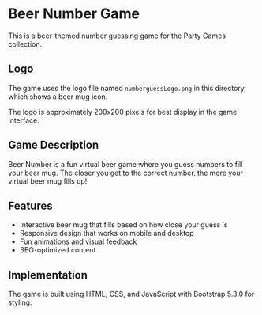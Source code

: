 # Beer Number Game

This is a beer-themed number guessing game for the Party Games collection.

## Logo

The game uses the logo file named `numberguessLogo.png` in this directory, which shows a beer mug icon.

The logo is approximately 200x200 pixels for best display in the game interface.

## Game Description

Beer Number is a fun virtual beer game where you guess numbers to fill your beer mug. The closer you get to the correct number, the more your virtual beer mug fills up!

## Features

- Interactive beer mug that fills based on how close your guess is
- Responsive design that works on mobile and desktop
- Fun animations and visual feedback
- SEO-optimized content

## Implementation

The game is built using HTML, CSS, and JavaScript with Bootstrap 5.3.0 for styling.
